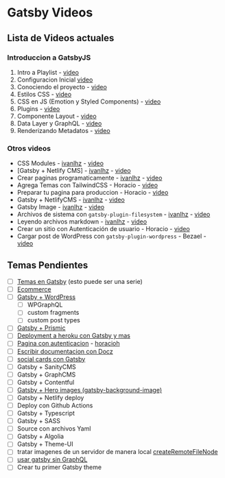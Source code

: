 # Gatsby Videos

## Lista de Videos actuales

### Introduccion a GatsbyJS

1. Intro a Playlist - [video](https://www.youtube.com/watch?v=iLdNZPpO-pA)
2. Configuracion Inicial [video](https://www.youtube.com/watch?v=zV2J1esiQM8)
3. Conociendo el proyecto - [video](https://www.youtube.com/watch?v=HWoyeNOzpR0)
4. Estilos CSS - [video](https://www.youtube.com/watch?v=r7kerB5QHbk)
5. CSS en JS (Emotion y Styled Components) - [video](https://www.youtube.com/watch?v=wLtf2hlcEro)
6. Plugins - [video](https://www.youtube.com/watch?v=a0j6QIsqARg)
7. Componente Layout - [video](https://www.youtube.com/watch?v=GjWKgpC2aI4)
8. Data Layer y GraphQL - [video](https://www.youtube.com/watch?v=lphHMldPWl4)
9. Renderizando Metadatos - [video](https://www.youtube.com/watch?v=FKAlk9ukqY4)

### Otros videos

- CSS Modules - [ivanlhz](https://github.com/ivanlhz) - [video](https://www.youtube.com/watch?v=6CnWMP0mKLQ)
- [Gatsby + Netlify CMS] - [ivanlhz](https://github.com/ivanlhz) - [video](https://www.youtube.com/watch?v=P9orN5-X_oU)
- Crear paginas programaticamente - [ivanlhz](https://github.com/ivanlhz) - [video](https://www.youtube.com/watch?v=RlFAdtVaFig)
- Agrega Temas con TailwindCSS - Horacio - [video](https://www.youtube.com/watch?v=vXzQFrr-n6U)
- Preparar tu pagina para produccion - Horacio - [video](https://www.youtube.com/watch?v=q1B15BYzAUg)
- Gatsby + NetlifyCMS - [ivanlhz](https://github.com/ivanlhz) - [video](https://www.youtube.com/watch?v=P9orN5-X_oU)
- Gatsby Image - [ivanlhz](https://github.com/ivanlhz) - [video](https://www.youtube.com/watch?v=Y6vsB_udfLU)
- Archivos de sistema con `gatsby-plugin-filesystem` - [ivanlhz](https://github.com/ivanlhz) - [video](https://www.youtube.com/watch?v=5dSPFGx5Xak)
- Leyendo archivos markdown - [ivanlhz](https://github.com/ivanlhz) - [video](https://www.youtube.com/watch?v=UZD3ktC8O3o)
- Crear un sitio con Autenticación de usuario - Horacio - [video]()
- Cargar post de WordPress con `gatsby-plugin-wordpress` - Bezael - [video]()

## Temas Pendientes

- [ ] [Temas en Gatsby](https://www.gatsbyjs.org/tutorial/theme-tutorials/) (esto puede ser una serie)
- [ ] [Ecommerce](https://www.gatsbyjs.org/tutorial/ecommerce-tutorial/)
- [ ] [Gatsby + WordPress](https://www.gatsbyjs.org/tutorial/wordpress-source-plugin-tutorial/)
  - [ ] WPGraphQL
  - [ ] custom fragments
  - [ ] custom post types
- [ ] [Gatsby + Prismic](https://www.gatsbyjs.org/tutorial/prismic-source-graphql-tutorial/)
- [ ] [Deployment a heroku con Gatsby y mas](https://www.gatsbyjs.org/docs/deploying-and-hosting/)
- [ ] [Pagina con autenticacion](https://www.gatsbyjs.org/tutorial/authentication-tutorial/) - [horacioh](https://github.com/horacioh)
- [ ] [Escribir documentacion con Docz](https://www.gatsbyjs.org/tutorial/writing-documentation-with-docz/)
- [ ] [social cards con Gatsby](https://www.gatsbyjs.org/tutorial/seo-and-social-sharing-cards-tutorial/)
- [ ] Gatsby + SanityCMS
- [ ] Gatsby + GraphCMS
- [ ] Gatsby + Contentful
- [ ] [Gatsby + Hero images (gatsby-background-image)](https://www.gatsbyjs.org/packages/gatsby-background-image/)
- [ ] Gatsby + Netlify deploy
- [ ] Deploy con Github Actions
- [ ] Gatsby + Typescript
- [ ] Gatsby + SASS
- [ ] Source con archivos Yaml
- [ ] Gatsby + Algolia
- [ ] Gatsby + Theme-UI
- [ ] tratar imagenes de un servidor de manera local [createRemoteFileNode](https://github.com/gatsbyjs/gatsby/tree/master/packages/gatsby-source-filesystem#createremotefilenode)
- [ ] [usar gatsby sin GraphQL](https://www.gatsbyjs.org/blog/2018-10-25-using-gatsby-without-graphql/)
- [ ] Crear tu primer Gatsby theme
